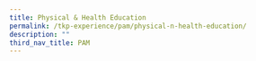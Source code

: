 ```yaml
---
title: Physical & Health Education
permalink: /tkp-experience/pam/physical-n-health-education/
description: ""
third_nav_title: PAM
---
```


